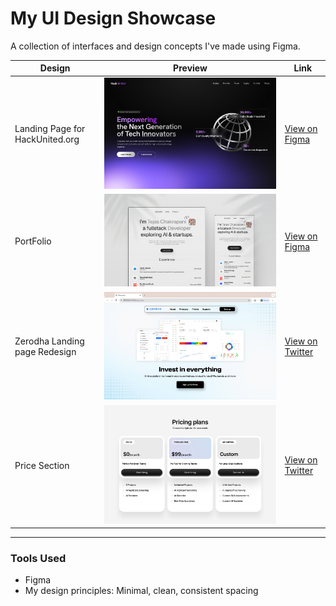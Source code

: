 # My UI Design Showcase

A collection of interfaces and design concepts I've made using Figma.

| Design                          | Preview                                        | Link                                                                                                              |
| ------------------------------- | ---------------------------------------------- | ----------------------------------------------------------------------------------------------------------------- |
| Landing Page for HackUnited.org | ![Landing Page](public/Images/HackUnited.png)  | [View on Figma](https://www.figma.com/design/KAATdmHnOvmmDQe3Fw3A6W/Untitled?node-id=0-1&t=XTI4ABh7wTtDqJ6a-1)    |
| PortFolio                       | ![Dashboard](public/Images/TejasPortfolio.png) | [View on Figma](https://www.figma.com/design/4ABZYQEbDWLAd3kkg6zMSf/Untitled?node-id=236-20&t=TOpJMATRwCl3JFfb-1) |
| Zerodha Landing page Redesign   | ![Mobile](public/Images/ZerodhaRedesign.jpeg)  | [View on Twitter](https://x.com/prashant_kvian/status/1845742713695817959)                                        |
| Price Section                   | ![Mobile](public/Images/PriceSection.jpeg)     | [View on Twitter](https://x.com/prashant_kvian/status/1956028339677749276)                                        |

---

### Tools Used

- Figma
- My design principles: Minimal, clean, consistent spacing
